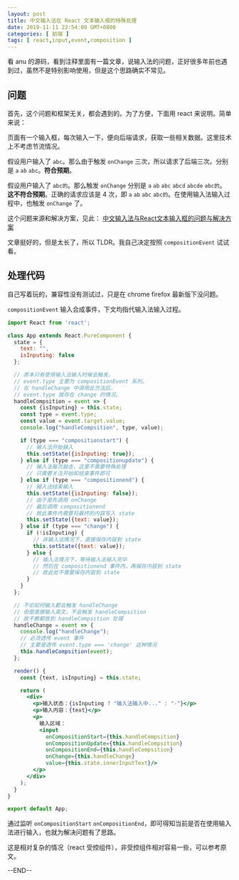 ```yaml
---
layout: post
title: 中文输入法在 React 文本输入框的特殊处理
date: 2019-11-11 22:54:00 GMT+0800
categories: [ 前端 ]
tags: [ react,input,event,composition ]
---
```


看 anu 的源码，看到注释里面有一篇文章，说输入法的问题，正好很多年前也遇到过，虽然不是特别影响使用，但是这个思路确实不常见。

<!-- more -->

## 问题

首先，这个问题和框架无关，都会遇到的。为了方便，下面用 react 来说明。简单来说：

页面有一个输入框，每次输入一下，便向后端请求，获取一些相关数据。这里技术上不考虑节流情况。

假设用户输入了 `abc`。那么由于触发 `onChange` 三次，所以请求了后端三次。分别是 `a` `ab` `abc`。**符合预期**。

假设用户输入了 `abc的`。那么触发 `onChange` 分别是 `a` `ab` `abc` `abcd` `abcde` `abc的`。**这不符合预期**。正确的请求应该是 4 次，即 `a` `ab` `abc` `abc的`。在使用输入法输入过程中，也触发 `onChange` 了。

这个问题来源和解决方案，见此： [中文输入法与React文本输入框的问题与解决方案](https://segmentfault.com/a/1190000008023476)

文章挺好的，但是太长了，所以 TLDR。我自己决定按照 `compositionEvent` 试试看。

## 处理代码

自己写着玩的，兼容性没有测试过，只是在 chrome firefox 最新版下没问题。

`compositionEvent` 输入合成事件，下文均指代输入法输入过程。

```jsx
import React from 'react';

class App extends React.PureComponent {
  state = {
    text: "",
    isInputing: false
  };

  // 原本只有使用输入法输入时候会触发，
  // event.type 主要为 compositionEvent 系列。
  // 在 handleChange 中调用此方法后，
  // event.type 就存在 change 的情况。
  handleCompsition = event => {
    const {isInputing} = this.state;
    const type = event.type;
    const value = event.target.value;
    console.log("handleCompsition", type, value);

    if (type === "compositionstart") {
      // 输入法开始输入
      this.setState({isInputing: true});
    } else if (type === "compositionupdate") {
      // 输入法每次敲击，这里不需要特殊处理
      // 只需要关注开始和结束事件即可
    } else if (type === "compositionend") {
      // 输入法结束输入
      this.setState({isInputing: false});
      // 由于是先调用 onChange
      // 最后调用 compositionend
      // 故此事件内需要将最终的内容写入 state
      this.setState({text: value});
    } else if (type === "change") {
      if (!isInputing) {
        // 非输入法情况下，直接保存内容到 state
        this.setState({text: value});
      } else {
        // 输入法情况下，等待输入法输入完毕
        // 然后在 compositionend 事件内，再保存内容到 state
        // 故此处不需要保存内容到 state
      }
    }
  };

  // 不论如何输入都会触发 handleChange
  // 但是直接输入英文，不会触发 handleCompsition
  // 故干脆都放到 handleCompsition 处理
  handleChange = event => {
    console.log("handleChange");
    // 必须透传 event 事件
    // 主要是透传 event.type === 'change' 这种情况
    this.handleCompsition(event);
  };

  render() {
    const {text, isInputing} = this.state;

    return (
      <div>
        <p>输入状态：{isInputing ? "输入法输入中..." : "-"}</p>
        <p>输入内容：{text}</p>
        <p>
          输入区域：
          <input
            onCompositionStart={this.handleCompsition}
            onCompositionUpdate={this.handleCompsition}
            onCompositionEnd={this.handleCompsition}
            onChange={this.handleChange}
            value={this.state.innerInputText}/>
        </p>
      </div>
    );
  }
}

export default App;
```

通过监听 `onCompositionStart` `onCompositionEnd`，即可得知当前是否在使用输入法进行输入，也就为解决问题有了思路。

这是相对复杂的情况（react 受控组件），非受控组件相对容易一些，可以参考原文。

--END--
